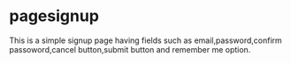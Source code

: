 # pagesignup
This is a simple signup page having fields such as email,password,confirm passoword,cancel button,submit button and remember me option.
